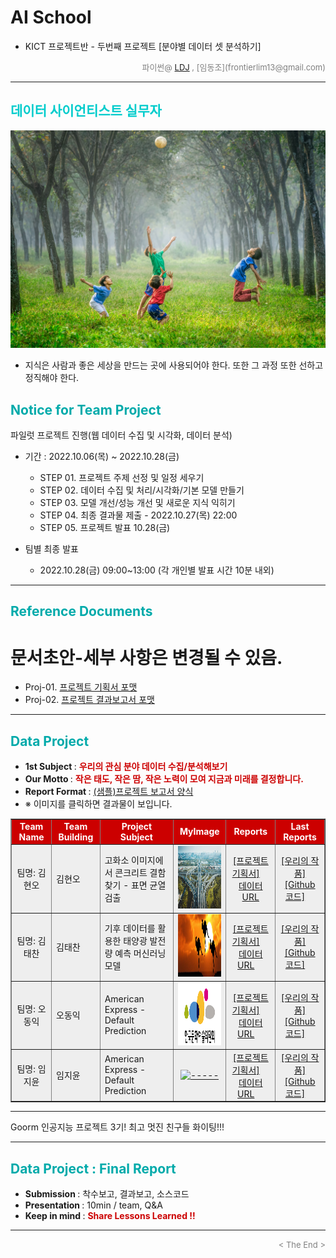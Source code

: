 
# AI School
* KICT 프로젝트반 - 두번째 프로젝트 [분야별 데이터 셋 분석하기]

<div align='right'>
    <font size=2 color='gray'>파이썬@ <font color='blue'>
       <a href='https://www.facebook.com/dongjo.lim.7'>LDJ</a>
    </font>, [임동조](frontierlim13@gmail.com)</font>
</div>
<hr>
<h2><font color="#00CCCC"><b>데이터 사이언티스트 실무자</b></font></h2>

<img src="./images/lifegoodScience.jpg">

* 지식은 사람과 좋은 세상을 만드는 곳에 사용되어야 한다. 또한 그 과정 또한 선하고 정직해야 한다.

## <font color='#00AAAA'>Notice for Team Project</font>

파일럿 프로젝트 진행(웹 데이터 수집 및 시각화, 데이터 분석)
* 기간 : 2022.10.06(목) ~ 2022.10.28(금) <br>
  * STEP 01. 프로젝트 주제 선정 및 일정 세우기<br>
  * STEP 02. 데이터 수집 및 처리/시각화/기본 모델 만들기<br>
  * STEP 03. 모델 개선/성능 개선 및 새로운 지식 익히기<br>
  * STEP 04. 최종 결과물 제출 - 2022.10.27(목) 22:00 <br>
  * STEP 05. 프로젝트 발표 10.28(금) <br>
  
* 팀별 최종 발표   <br>
  * 2022.10.28(금) 09:00~13:00 (각 개인별 발표 시간 10분 내외)
<hr>

## <font color='#00AAAA'>Reference Documents</font>

# 문서초안-세부 사항은 변경될 수 있음.
- Proj-01. [프로젝트 기획서 포맷      ][proj-01]
- Proj-02. [프로젝트 결과보고서 포맷   ][proj-02]


[proj-01]:  ./docu/Goorm10_프로젝트보고서_포맷_OOO팀.docx "Go proj-01"
[proj-02]:  ./docu/팀별프로젝트수행_결과작성양식_kdigital.pptx "Go proj-02"

<hr>


##  <font color='#00AAAA'>Data Project</font>

- <b>1st Subject </b>: <font color='#CC0000'><b> 우리의 관심 분야 데이터 수집/분석해보기 </b></font>
- <b>Our Motto   </b>: <font color='#CC0000'><b> 작은 태도, 작은 땀, 작은 노력이 모여 지금과 미래를 결정합니다. </b></font>
- <b>Report Format </b>: <a href="./docu/Goorm10_프로젝트보고서_포맷_OOO팀.docx">(샘플)프로젝트 보고서 양식</a>
- ※ 이미지를 클릭하면 결과물이 보입니다.


<div align="left">
<table border=1 bgcolor="#EEEEEE">
	<tr bgcolor="#CC0000">
		<td width="100">
		<div align="center"><font color="#FFFFFF"><b>Team Name</b></font></div>
		</td>
		<td width="100">
		<div align="center"><font color="#FFFFFF"><b>Team Building</b></font></div>
		</td>
		<td width="300">
		<div align="center"><font color="#FFFFFF"><b>Project Subject</b></font></div>
		</td>
		<td width="100">
		<div align="center"><font color="#FFFFFF"><b>MyImage</b></font></div>
		</td>
		<td width="120">
		<div align="center"><font color="#FFFFFF"><b>Reports</b></font></div>
		</td>
		<td width="120">
		<div align="center"><font color="#FFFFFF"><b>Last Reports</b></font></div>
		</td>
	</tr>
	<tr>
		<td>
			<div align="center"> 팀명: 김현오 <br/> 
				<b></b>
			</div>
		</td>
		<td>
            		<div align="left">김현오</div>
        	</td>
		<td>
			<div align="left"> 고화소 이미지에서 콘크리트 결함 찾기 - 표면 균열 검출 </div></td>
		<td>
            		<div align="center"> <a href="">
			<img src='images/KimHO.jpg' width=200 height=100  alt="image not found"></a>    
            		</div>
        	</td>
		<td>
            		<div align="center"> 
				<a href="./reports/Goorm2209_Project_KimHO.pdf">[프로젝트기획서]</a> &nbsp;&nbsp;&nbsp;<br>	
				<a href="https://www.kaggle.com/datasets/arunrk7/surface-crack-detection">데이터URL</a>
			</div>
        	</td>
		<td>
            		<div align="center"> 
				<a href="결과링크">[우리의 작품]</a><br>
				<a href=".">[Github 코드]</a> &nbsp;&nbsp;&nbsp; 
            		</div>
        	</td>
	</tr>
	<tr>
		<td>
			<div align="center"> 팀명: 김태찬 <br/> 
				<b></b>
			</div>
		</td>
		<td>
            		<div align="left">김태찬</div>
        	</td>
		<td>
			<div align="left"> 기후 데이터를 활용한 태양광 발전량 예측 머신러닝 모델  </div></td>
		<td>
            	<div align="center"> <a href="">
				<img src='images/KimTC.jpg' width=200 height=100  alt="image not found"></a>    
            	</div>
        </td>
		<td>
            	<div align="center"> 
					<a href="./reports/Goorm2209_Project_KimTC.pdf">[프로젝트기획서]</a> &nbsp;&nbsp;&nbsp;<br>	
					<a href="https://www.kaggle.com/datasets/jsphyg/weather-dataset-rattle-package">데이터URL</a> &nbsp;&nbsp;&nbsp;
				</div>
        </td>
		<td>
            	<div align="center"> 
					<a href="결과링크">[우리의 작품]</a><br>
					<a href=".">[Github 코드]</a> &nbsp;&nbsp;&nbsp; 
            	</div>
        </td>
	</tr>
	<tr>
		<td>
			<div align="center"> 팀명: 오동익 <br/> 
				<b></b>
			</div>
		</td>
		<td>
            <div align="left">오동익</div>
        </td>
		<td>
			<div align="left"> American Express - Default Prediction  </div></td>
		<td>
			<div align="center"> <a href="">
				<img src='images/OhDG.png' width=200 height=100  alt="image not found"></a>    
            </div>
        </td>
		<td>
        	<div align="center"> 
				<a href="./reports/Goorm2209_Project_AMEX_OhDO.pdf">[프로젝트기획서]</a> &nbsp;&nbsp;&nbsp;<br>	
				<a href="https://www.kaggle.com/competitions/amex-default-prediction">데이터 URL</a> &nbsp;&nbsp;&nbsp;
			</div>
        </td>
		<td>
			<div align="center"> 
				<a href="결과링크">[우리의 작품]</a><br>
				<a href=".">[Github 코드]</a> &nbsp;&nbsp;&nbsp; 
			</div>
        </td>
	</tr>
	<tr>
		<td>
			<div align="center"> 팀명: 임지윤 <br/> 
				<b></b>
			</div>
		</td>
		<td>
            <div align="left">임지윤</div>
        </td>
		<td>
			<div align="left"> American Express - Default Prediction </div>
		</td>
		<td>
        		<div align="center"> <a href="">
			<img src='images/LimJY.jpg' width=200 height=100  alt="-----"></a>    
			</div>
        	</td>
		<td>
            		<div align="center"> 
				<a href=".">[프로젝트기획서]</a> &nbsp;&nbsp;&nbsp;
				<a href="https://www.kaggle.com/competitions/amex-default-prediction">데이터 URL</a> &nbsp;&nbsp;&nbsp;
			</div>
        	</td>
		<td>
            <div align="center"> 
				<a href="결과링크">[우리의 작품]</a><br>
				<a href=".">[Github 코드]</a> &nbsp;&nbsp;&nbsp; 
            </div>
        </td>
	</tr>
</table>
</div>
<hr>

Goorm 인공지능 프로젝트 3기! 최고 멋진 친구들 화이팅!!!
<hr>

##  <font color='#00AAAA'>Data Project : Final Report</font>
- <b>Submission   </b>: 착수보고, 결과보고, 소스코드
- <b>Presentation </b>: 10min / team, Q&A
- <b>Keep in mind </b>: <font color='#CC0000'><b> Share Lessons Learned !! </b></font>

<hr>

<div align='right'><font size=2 color='gray'> &lt; The End &gt; </font></div>
